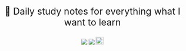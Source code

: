 <!-- <p align="center">
	<a href="https://github.com/YUbuntu0109/studynote.life"><img src=""></a>
</p> -->

<p style="text-align:center;font-size:25px;">
	📖 Daily study notes for everything what I want to learn
</p>

<p align="center">
<img src="https://badges.frapsoft.com/os/v1/open-source.png?v=103"></img>
<img src="https://travis-ci.com/YUbuntu0109/studynote.life.svg?branch=master"></img>
<a rel="license" href="http://creativecommons.org/licenses/by-nc-sa/4.0/">
	<img alt="知识共享许可协议" style="border-width:0" height="21" src="https://i.creativecommons.org/l/by-nc-sa/4.0/88x31.png">
</a>
</p>

